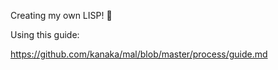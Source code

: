 Creating my own LISP! 🙌

Using this guide:

https://github.com/kanaka/mal/blob/master/process/guide.md